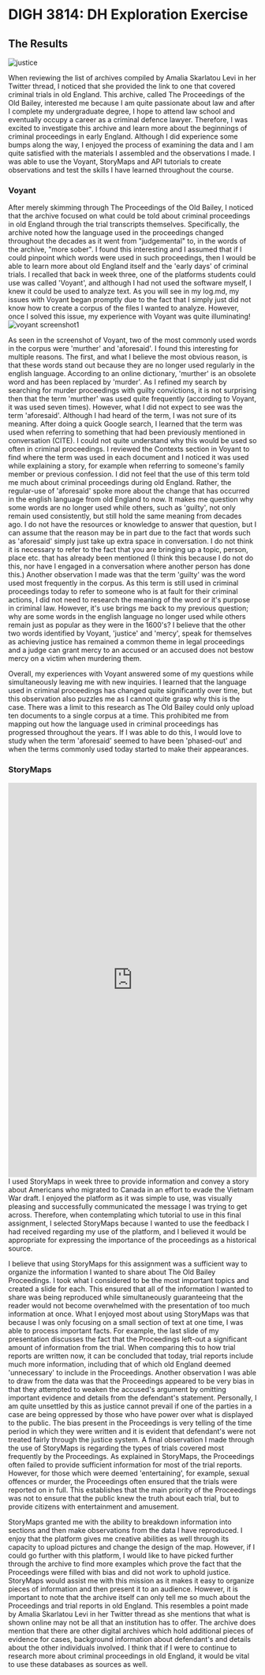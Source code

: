 # DIGH 3814: DH Exploration Exercise
## The Results
![justice](justice.jpg)

When reviewing the list of archives compiled by Amalia Skarlatou Levi in her Twitter thread, I noticed that she provided the link to one that covered criminal trials in old England. This archive, called The Proceedings of the Old Bailey, interested me because I am quite passionate about law and after I complete my undergraduate degree, I hope to attend law school and eventually occupy a career as a criminal defence lawyer. Therefore, I was excited to investigate this archive and learn more about the beginnings of criminal proceedings in early England. Although I did experience some bumps along the way, I enjoyed the process of examining the data and I am quite satisfied with the materials I assembled and the observations I made. I was able to use the Voyant, StoryMaps and API tutorials to create observations and test the skills I have learned throughout the course.

### Voyant
After merely skimming through The Proceedings of the Old Bailey, I noticed that the archive focused on what could be told about criminal proceedings in old England through the trial transcripts themselves. Specifically, the archive noted how the language used in the proceedings changed throughout the decades as it went from "judgemental" to, in the words of the archive, "more sober". I found this interesting and I assumed that if I could pinpoint which words were used in such proceedings, then I would be able to learn more about old England itself and the 'early days' of criminal trials. I recalled that back in week three, one of the platforms students could use was called 'Voyant', and although I had not used the software myself, I knew it could be used to analyze text. As you will see in my log.md, my issues with Voyant began promptly due to the fact that I simply just did not know how to create a corpus of the files I wanted to analyze. However, once I solved this issue, my experience with Voyant was quite illuminating!
![voyant screenshot1](voyant_screenshot1.jpeg)

As seen in the screenshot of Voyant, two of the most commonly used words in the corpus were 'murther' and 'aforesaid'. I found this interesting for multiple reasons. The first, and what I believe the most obvious reason, is that these words stand out because they are no longer used regularly in the english language. According to an online dictionary, 'murther' is an obsolete word and has been replaced by 'murder'. As I refined my search by searching for murder proceedings with guilty convictions, it is not surprising then that the term 'murther' was used quite frequently (according to Voyant, it was used seven times). However, what I did not expect to see was the term 'aforesaid'. Although I had heard of the term, I was not sure of its meaning. After doing a quick Google search, I learned that the term was used when referring to something that had been previously mentioned in conversation (CITE). I could not quite understand why this would be used so often in criminal proceedings. I reviewed the Contexts section in Voyant to find where the term was used in each document and I noticed it was used while explaining a story, for example when referring to someone's family member or previous confession. I did not feel that the use of this term told me much about criminal proceedings during old England. Rather, the regular-use of 'aforesaid' spoke more about the change that has occurred in the english language from old England to now. It makes me question why some words are no longer used while others, such as 'guilty', not only remain used consistently, but still hold the same meaning from decades ago. I do not have the resources or knowledge to answer that question, but I can assume that the reason may be in part due to the fact that words such as 'aforesaid' simply just take up extra space in conversation. I do not think it is necessary to refer to the fact that you are bringing up a topic, person, place etc. that has already been mentioned (I think this because I do not do this, nor have I engaged in a conversation where another person has done this.) Another observation I made was that the term 'guilty' was the word used most frequently in the corpus. As this term is still used in criminal proceedings today to refer to someone who is at fault for their criminal actions, I did not need to research the meaning of the word or it's purpose in criminal law. However, it's use brings me back to my previous question; why are some words in the english language no longer used while others remain just as popular as they were in the 1600's? I believe that the other two words identified by Voyant, 'justice' and 'mercy', speak for themselves as achieving justice has remained a common theme in legal proceedings and a judge can grant mercy to an accused or an accused does not bestow mercy on a victim when murdering them.

Overall, my experiences with Voyant answered some of my questions while simultaneously leaving me with new inquiries. I learned that the language used in criminal proceedings has changed quite significantly over time, but this observation also puzzles me as I cannot quite grasp why this is the case. There was a limit to this research as The Old Bailey could only upload ten documents to a single corpus at a time. This prohibited me from mapping out how the language used in criminal proceedings has progressed throughout the years. If I was able to do this, I would love to study when the term 'aforesaid' seemed to have been 'phased-out' and when the terms commonly used today started to make their appearances.

### StoryMaps
<iframe src="https://uploads.knightlab.com/storymapjs/b90ada26b6aa576fdf2fddcdd324579a/the-old-bailey-proceedings/index.html" frameborder="0" width="100%" height="800"></iframe>
I used StoryMaps in week three to provide information and convey a story about Americans who migrated to Canada in an effort to evade the Vietnam War draft. I enjoyed the platform as it was simple to use, was visually pleasing and successfully communicated the message I was trying to get across. Therefore, when contemplating which tutorial to use in this final assignment, I selected StoryMaps because I wanted to use the feedback I had received regarding my use of the platform, and I believed it would be appropriate for expressing the importance of the proceedings as a historical source.

I believe that using StoryMaps for this assignment was a sufficient way to organize the information I wanted to share about The Old Bailey Proceedings. I took what I considered to be the most important topics and created a slide for each. This ensured that all of the information I wanted to share was being reproduced while simultaneously guaranteeing that the reader would not become overwhelmed with the presentation of too much information at once. What I enjoyed most about using StoryMaps was that because I was only focusing on a small section of text at one time, I was able to process important facts. For example, the last slide of my presentation discusses the fact that the Proceedings left-out a significant amount of information from the trial. When comparing this to how trial reports are written now, it can be concluded that today, trial reports include much more information, including that of which old England deemed 'unnecessary' to include in the Proceedings. Another observation I was able to draw from the data was that the Proceedings appeared to be very bias in that they attempted to weaken the accused's argument by omitting important evidence and details from the defendant's statement. Personally, I am quite unsettled by this as justice cannot prevail if one of the parties in a case are being oppressed by those who have power over what is displayed to the public. The bias present in the Proceedings is very telling of the time period in which they were written and it is evident that defendant's were not treated fairly through the justice system. A final observation I made through the use of StoryMaps is regarding the types of trials covered most frequently by the Proceedings. As explained in StoryMaps, the Proceedings often failed to provide sufficient information for most of the trial reports. However, for those which were deemed 'entertaining', for example, sexual offences or murder, the Proceedings often ensured that the trials were reported on in full. This establishes that the main priority of the Proceedings was not to ensure that the public knew the truth about each trial, but to provide citizens with entertainment and amusement.

StoryMaps granted me with the ability to breakdown information into sections and then make observations from the data I have reproduced. I enjoy that the platform gives me creative abilities as well through its capacity to upload pictures and change the design of the map. However, if I could go further with this platform, I would like to have picked further through the archive to find more examples which prove the fact that the Proceedings were filled with bias and did not work to uphold justice. StoryMaps would assist me with this mission as it makes it easy to organize pieces of information and then present it to an audience. However, it is important to note that the archive itself can only tell me so much about the Proceedings and trial reports in old England. This resembles a point made by Amalia Skarlatou Levi in her Twitter thread as she mentions that what is shown online may not be all that an institution has to offer. The archive does mention that there are other digital archives which hold additional pieces of evidence for cases, background information about defendant's and details about the other individuals involved. I think that if I were to continue to research more about criminal proceedings in old England, it would be vital to use these databases as sources as well.

